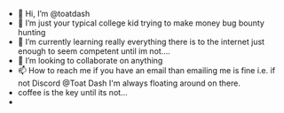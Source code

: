 - 👋 Hi, I’m @toatdash
- 👀 I’m just your typical college kid trying to make money bug bounty hunting
- 🌱 I’m currently learning really everything there is to the internet just enough to seem competent until im not....
- 💞️ I’m looking to collaborate on anything 
- 📫 How to reach me if you have an email than emailing me is fine i.e. if not Discord @Toat Dash I'm always floating around on there.
- coffee is the key until its not...
- 

<!---
toatdash/toatdash is a ✨ special ✨ repository because its `README.md` (this file) appears on your GitHub profile.
You can click the Preview link to take a look at your changes.
--->
